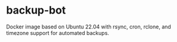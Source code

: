 # backup-bot
Docker image based on Ubuntu 22.04 with rsync, cron, rclone, and timezone support for automated backups.
